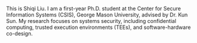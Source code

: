 This is Shiqi Liu. I am a first-year Ph.D. student at the Center for Secure Information Systems (CSIS), George Mason University, advised by Dr. Kun Sun. 
My research focuses on systems security, including confidential computing, trusted execution environments (TEEs), and software-hardware co-design.
